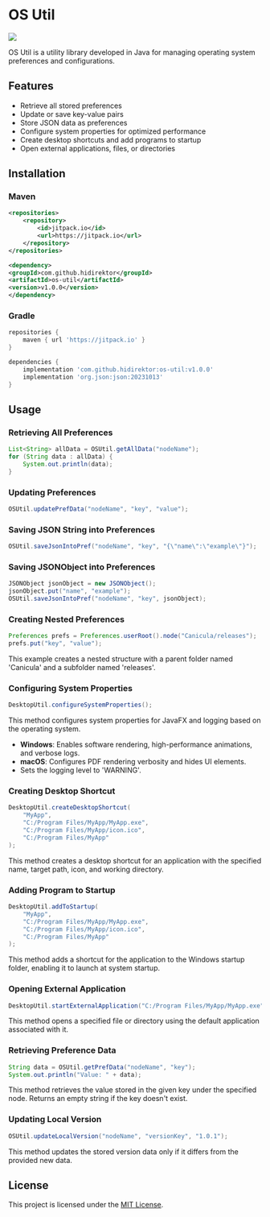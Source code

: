 # OS Util

[![](https://jitpack.io/v/hidirektor/os-util.svg)](https://jitpack.io/#hidirektor/os-util)

OS Util is a utility library developed in Java for managing operating system preferences and configurations.

## Features
- Retrieve all stored preferences
- Update or save key-value pairs
- Store JSON data as preferences
- Configure system properties for optimized performance
- Create desktop shortcuts and add programs to startup
- Open external applications, files, or directories

## Installation

### Maven

```xml
<repositories>
    <repository>
        <id>jitpack.io</id>
        <url>https://jitpack.io</url>
    </repository>
</repositories>

<dependency>
<groupId>com.github.hidirektor</groupId>
<artifactId>os-util</artifactId>
<version>v1.0.0</version>
</dependency>
```

### Gradle

```groovy
repositories {
    maven { url 'https://jitpack.io' }
}

dependencies {
    implementation 'com.github.hidirektor:os-util:v1.0.0'
    implementation 'org.json:json:20231013'
}
```

## Usage

### Retrieving All Preferences
```java
List<String> allData = OSUtil.getAllData("nodeName");
for (String data : allData) {
    System.out.println(data);
}
```

### Updating Preferences
```java
OSUtil.updatePrefData("nodeName", "key", "value");
```

### Saving JSON String into Preferences
```java
OSUtil.saveJsonIntoPref("nodeName", "key", "{\"name\":\"example\"}");
```

### Saving JSONObject into Preferences
```java
JSONObject jsonObject = new JSONObject();
jsonObject.put("name", "example");
OSUtil.saveJsonIntoPref("nodeName", "key", jsonObject);
```

### Creating Nested Preferences
```java
Preferences prefs = Preferences.userRoot().node("Canicula/releases");
prefs.put("key", "value");
```
This example creates a nested structure with a parent folder named 'Canicula' and a subfolder named 'releases'.

### Configuring System Properties
```java
DesktopUtil.configureSystemProperties();
```
This method configures system properties for JavaFX and logging based on the operating system.

- **Windows**: Enables software rendering, high-performance animations, and verbose logs.
- **macOS**: Configures PDF rendering verbosity and hides UI elements.
- Sets the logging level to 'WARNING'.

### Creating Desktop Shortcut
```java
DesktopUtil.createDesktopShortcut(
    "MyApp",
    "C:/Program Files/MyApp/MyApp.exe",
    "C:/Program Files/MyApp/icon.ico",
    "C:/Program Files/MyApp"
);
```
This method creates a desktop shortcut for an application with the specified name, target path, icon, and working directory.

### Adding Program to Startup
```java
DesktopUtil.addToStartup(
    "MyApp",
    "C:/Program Files/MyApp/MyApp.exe",
    "C:/Program Files/MyApp/icon.ico",
    "C:/Program Files/MyApp"
);
```
This method adds a shortcut for the application to the Windows startup folder, enabling it to launch at system startup.

### Opening External Application
```java
DesktopUtil.startExternalApplication("C:/Program Files/MyApp/MyApp.exe");
```
This method opens a specified file or directory using the default application associated with it.

### Retrieving Preference Data
```java
String data = OSUtil.getPrefData("nodeName", "key");
System.out.println("Value: " + data);
```
This method retrieves the value stored in the given key under the specified node. Returns an empty string if the key doesn't exist.

### Updating Local Version
```java
OSUtil.updateLocalVersion("nodeName", "versionKey", "1.0.1");
```
This method updates the stored version data only if it differs from the provided new data.

## License
This project is licensed under the [MIT License](LICENSE).